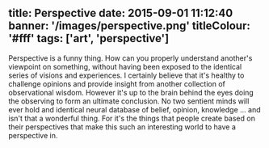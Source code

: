 title: Perspective
date: 2015-09-01 11:12:40
banner: '/images/perspective.png'
titleColour: '#fff'
tags: ['art', 'perspective']
---

Perspective is a funny thing. How can you properly understand another's viewpoint on something, without having been exposed to the identical series of visions and experiences. I certainly believe that it's healthy to challenge opinions and provide insight from another collection of observational wisdom. However it's up to the brain behind the eyes doing the observing to form an ultimate conclusion. No two sentient minds will ever hold and identical neural database of belief, opinion, knowledge ... and isn't that a wonderful thing. For it's the things that people create based on their perspectives that make this such an interesting world to have a perspective in.